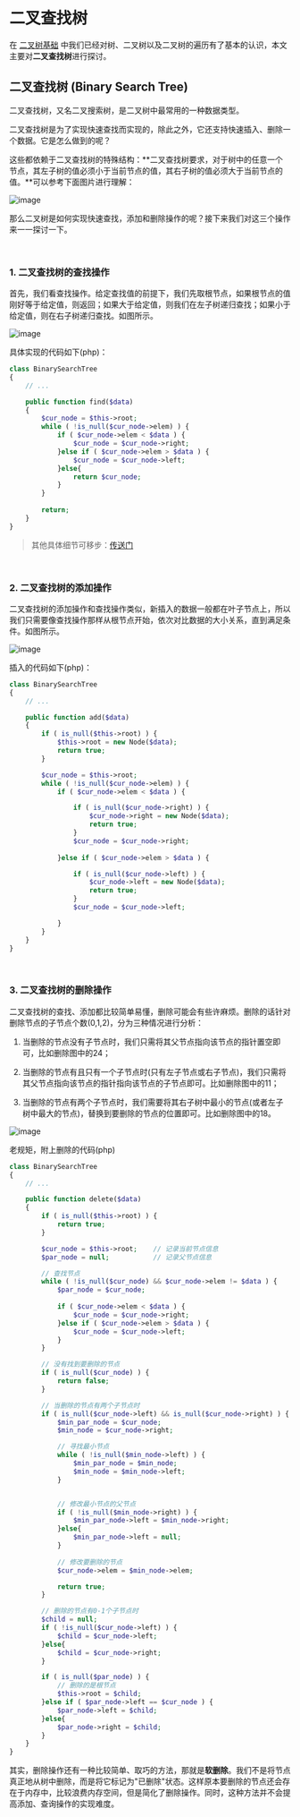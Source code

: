 # 二叉查找树

在 [二叉树基础](https://github.com/TomatoZ7/notes-of-tz/blob/master/DataStructuresAndAlgorithms/BinaryTreeOne.md) 中我们已经对树、二叉树以及二叉树的遍历有了基本的认识，本文主要对**二叉查找树**进行探讨。

## 二叉查找树 (Binary Search Tree)
二叉查找树，又名二叉搜索树，是二叉树中最常用的一种数据类型。

二叉查找树是为了实现快速查找而实现的，除此之外，它还支持快速插入、删除一个数据。它是怎么做到的呢？

这些都依赖于二叉查找树的特殊结构：**二叉查找树要求，对于树中的任意一个节点，其左子树的值必须小于当前节点的值，其右子树的值必须大于当前节点的值。**可以参考下面图片进行理解：

![image](https://github.com/TomatoZ7/notes-of-tz/blob/master/images/SearchTreeImg.png)

那么二叉树是如何实现快速查找，添加和删除操作的呢？接下来我们对这三个操作来一一探讨一下。

&emsp;

### 1. 二叉查找树的查找操作
首先，我们看查找操作。给定查找值的前提下，我们先取根节点，如果根节点的值刚好等于给定值，则返回；如果大于给定值，则我们在左子树递归查找；如果小于给定值，则在右子树递归查找。如图所示。

![image](https://github.com/TomatoZ7/notes-of-tz/blob/master/images/SearchTreeImg2.png)

具体实现的代码如下(php)：
```php
class BinarySearchTree
{
    // ...

    public function find($data)
    {
        $cur_node = $this->root;
        while ( !is_null($cur_node->elem) ) {
            if ( $cur_node->elem < $data ) {
                $cur_node = $cur_node->right;
            }else if ( $cur_node->elem > $data ) {
                $cur_node = $cur_node->left;
            }else{
                return $cur_node;
            }
        }
        
        return;
    }
}
```

> 其他具体细节可移步：[传送门](https://github.com/TomatoZ7/notes-of-tz/blob/master/DataStructuresAndAlgorithms/BinaryTreeOne.md)

&emsp;

### 2. 二叉查找树的添加操作
二叉查找树的添加操作和查找操作类似，新插入的数据一般都在叶子节点上，所以我们只需要像查找操作那样从根节点开始，依次对比数据的大小关系，直到满足条件。如图所示。

![image](https://github.com/TomatoZ7/notes-of-tz/blob/master/images/SearchTreeImg3.png)

插入的代码如下(php)：
```php
class BinarySearchTree
{
    // ...

    public function add($data)
    {
        if ( is_null($this->root) ) {
            $this->root = new Node($data);
            return true;
        }

        $cur_node = $this->root;
        while ( !is_null($cur_node->elem) ) {
            if ( $cur_node->elem < $data ) {

                if ( is_null($cur_node->right) ) {
                    $cur_node->right = new Node($data);
                    return true;
                }
                $cur_node = $cur_node->right;
                
            }else if ( $cur_node->elem > $data ) {

                if ( is_null($cur_node->left) ) {
                    $cur_node->left = new Node($data);
                    return true;
                }
                $cur_node = $cur_node->left;

            }
        }
    }
}
```

&emsp;

### 3. 二叉查找树的删除操作
二叉查找树的查找、添加都比较简单易懂，删除可能会有些许麻烦。删除的话针对删除节点的子节点个数(0,1,2)，分为三种情况进行分析：  

1. 当删除的节点没有子节点时，我们只需将其父节点指向该节点的指针置空即可，比如删除图中的24；  

2. 当删除的节点有且只有一个子节点时(只有左子节点或右子节点)，我们只需将其父节点指向该节点的指针指向该节点的子节点即可。比如删除图中的11；  

3. 当删除的节点有两个子节点时，我们需要将其右子树中最小的节点(或者左子树中最大的节点)，替换到要删除的节点的位置即可。比如删除图中的18。

![image](https://github.com/TomatoZ7/notes-of-tz/blob/master/images/SearchTreeImg4.jpg)

老规矩，附上删除的代码(php)
```php
class BinarySearchTree
{
    // ...

    public function delete($data)
    {
        if ( is_null($this->root) ) {
            return true;
        }

        $cur_node = $this->root;    // 记录当前节点信息
        $par_node = null;           // 记录父节点信息

        // 查找节点
        while ( !is_null($cur_node) && $cur_node->elem != $data ) {
            $par_node = $cur_node;
            
            if ( $cur_node->elem < $data ) {
                $cur_node = $cur_node->right;
            }else if ( $cur_node->elem > $data ) {
                $cur_node = $cur_node->left;
            }
        }

        // 没有找到要删除的节点
        if ( is_null($cur_node) ) {
            return false;
        }

        // 当删除的节点有两个子节点时
        if ( is_null($cur_node->left) && is_null($cur_node->right) ) {
            $min_par_node = $cur_node;
            $min_node = $cur_node->right;

            // 寻找最小节点
            while ( !is_null($min_node->left) ) {
                $min_par_node = $min_node;
                $min_node = $min_node->left;
            }


            // 修改最小节点的父节点
            if ( !is_null($min_node->right) ) {
                $min_par_node->left = $min_node->right;
            }else{
                $min_par_node->left = null;
            }
            
            // 修改要删除的节点
            $cur_node->elem = $min_node->elem;

            return true;
        }

        // 删除的节点有0-1个子节点时
        $child = null;
        if ( !is_null($cur_node->left) ) {
            $child = $cur_node->left;
        }else{
            $child = $cur_node->right;
        }

        if ( is_null($par_node) ) {
            // 删除的是根节点
            $this->root = $child;
        }else if ( $par_node->left == $cur_node ) {
            $par_node->left = $child;
        }else{
            $par_node->right = $child;
        }
    }
}
```

其实，删除操作还有一种比较简单、取巧的方法，那就是**软删除**。我们不是将节点真正地从树中删除，而是将它标记为"已删除"状态。这样原本要删除的节点还会存在于内存中，比较浪费内存空间，但是简化了删除操作。同时，这种方法并不会提高添加、查询操作的实现难度。